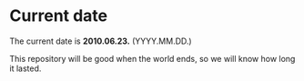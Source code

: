 # Current date

The current date is **2010.06.23.** (YYYY.MM.DD.)

This repository will be good when the world ends, so we will know how long it lasted.